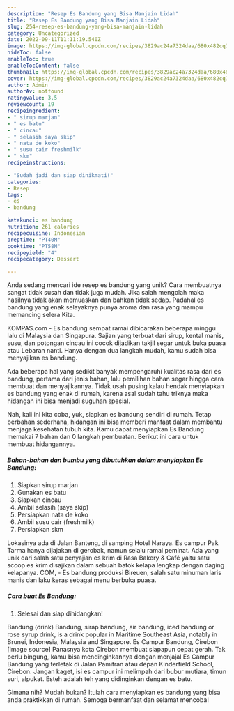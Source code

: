 ```yaml
---
description: "Resep Es Bandung yang Bisa Manjain Lidah"
title: "Resep Es Bandung yang Bisa Manjain Lidah"
slug: 254-resep-es-bandung-yang-bisa-manjain-lidah
category: Uncategorized
date: 2022-09-11T11:11:19.540Z
image: https://img-global.cpcdn.com/recipes/3829ac24a7324daa/680x482cq70/es-bandung-foto-resep-utama.jpg
hideToc: false
enableToc: true
enableTocContent: false
thumbnail: https://img-global.cpcdn.com/recipes/3829ac24a7324daa/680x482cq70/es-bandung-foto-resep-utama.jpg
cover: https://img-global.cpcdn.com/recipes/3829ac24a7324daa/680x482cq70/es-bandung-foto-resep-utama.jpg
author: Admin
authorAv: notfound
ratingvalue: 3.5
reviewcount: 19
recipeingredient:
- " sirup marjan"
- " es batu"
- " cincau"
- " selasih saya skip"
- " nata de koko"
- " susu cair freshmilk"
- " skm"
recipeinstructions:

- "Sudah jadi dan siap dinikmati!"
categories:
- Resep
tags:
- es
- bandung

katakunci: es bandung 
nutrition: 261 calories
recipecuisine: Indonesian
preptime: "PT40M"
cooktime: "PT58M"
recipeyield: "4"
recipecategory: Dessert

---
```





Anda sedang mencari ide resep es bandung yang unik? Cara membuatnya sangat tidak susah dan tidak juga mudah. Jika salah mengolah maka hasilnya tidak akan memuaskan dan bahkan tidak sedap. Padahal es bandung yang enak selayaknya punya aroma dan rasa yang mampu memancing selera Kita.





KOMPAS.com - Es bandung sempat ramai dibicarakan beberapa minggu lalu di Malaysia dan Singapura. Sajian yang terbuat dari sirup, kental manis, susu, dan potongan cincau ini cocok dijadikan takjil segar untuk buka puasa atau Lebaran nanti. Hanya dengan dua langkah mudah, kamu sudah bisa menyajikan es bandung.

Ada beberapa hal yang sedikit banyak mempengaruhi kualitas rasa dari es bandung, pertama dari jenis bahan, lalu pemilihan bahan segar hingga cara membuat dan menyajikannya. Tidak usah pusing kalau hendak menyiapkan es bandung yang enak di rumah, karena asal sudah tahu triknya maka hidangan ini bisa menjadi suguhan spesial.






Nah, kali ini kita coba, yuk, siapkan es bandung sendiri di rumah. Tetap berbahan sederhana, hidangan ini bisa memberi manfaat dalam membantu menjaga kesehatan tubuh kita. Kamu dapat menyiapkan Es Bandung memakai 7 bahan dan 0 langkah pembuatan. Berikut ini cara untuk membuat hidangannya.

<!--inarticleads1-->

##### Bahan-bahan dan bumbu yang dibutuhkan dalam menyiapkan Es Bandung:

1. Siapkan  sirup marjan
1. Gunakan  es batu
1. Siapkan  cincau
1. Ambil  selasih (saya skip)
1. Persiapkan  nata de koko
1. Ambil  susu cair (freshmilk)
1. Persiapkan  skm


Lokasinya ada di Jalan Banteng, di samping Hotel Naraya. Es campur Pak Tarma hanya dijajakan di gerobak, namun selalu ramai peminat. Ada yang unik dari salah satu penyajian es krim di Rasa Bakery &amp; Café yaitu satu scoop es krim disajikan dalam sebuah batok kelapa lengkap dengan daging kelapanya. COM, - Es bandung produksi Bireuen, salah satu minuman laris manis dan laku keras sebagai menu berbuka puasa. 

<!--inarticleads2-->

##### Cara buat Es Bandung:


1. Selesai dan siap dihidangkan!

Bandung (drink) Bandung, sirap bandung, air bandung, iced bandung or rose syrup drink, is a drink popular in Maritime Southeast Asia, notably in Brunei, Indonesia, Malaysia and Singapore. Es Campur Bandung, Cirebon [image source] Panasnya kota Cirebon membuat siapapun cepat gerah. Tak perlu bingung, kamu bisa mendinginkannya dengan menjajal Es Campur Bandung yang terletak di Jalan Pamitran atau depan Kinderfield School, Cirebon. Jangan kaget, isi es campur ini melimpah dari bubur mutiara, timun suri, alpukat. Esteh adalah teh yang didinginkan dengan es batu. 

Gimana nih? Mudah bukan? Itulah cara menyiapkan es bandung yang bisa anda praktikkan di rumah. Semoga bermanfaat dan selamat mencoba!
